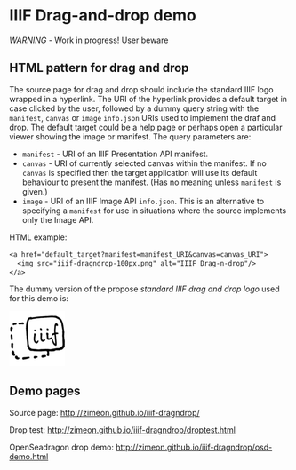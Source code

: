 # IIIF Drag-and-drop demo

*WARNING* - Work in progress! User beware

## HTML pattern for drag and drop

The source page for drag and drop should include the standard IIIF logo wrapped in a hyperlink. The URI of the hyperlink provides a default target in case clicked by the user, followed by a dummy query string with the `manifest`, `canvas` or `image` `info.json` URIs used to implement the draf and drop. The default target could be a help page or perhaps open a particular viewer showing the image or manifest. The query parameters are:

  * `manifest` - URI of an IIIF Presentation API manifest.
  * `canvas` - URI of currently selected canvas within the manifest. If no `canvas` is specified then the target application will use its default behaviour to present the manifest. (Has no meaning unless `manifest` is given.)
  * `image` - URI of an IIIF Image API `info.json`. This is an alternative to specifying a `manifest` for use in situations where the source implements only the Image API.

HTML example:

```
<a href="default_target?manifest=manifest_URI&canvas=canvas_URI">
  <img src="iiif-dragndrop-100px.png" alt="IIIF Drag-n-drop"/>
</a>
```

The dummy version of the propose *standard IIIF drag and drop logo* used for this demo is:

![IIIF Drag-n-drop](iiif-dragndrop-100px.png)

## Demo pages

Source page: <http://zimeon.github.io/iiif-dragndrop/>

Drop test: <http://zimeon.github.io/iiif-dragndrop/droptest.html>

OpenSeadragon drop demo: <http://zimeon.github.io/iiif-dragndrop/osd-demo.html>